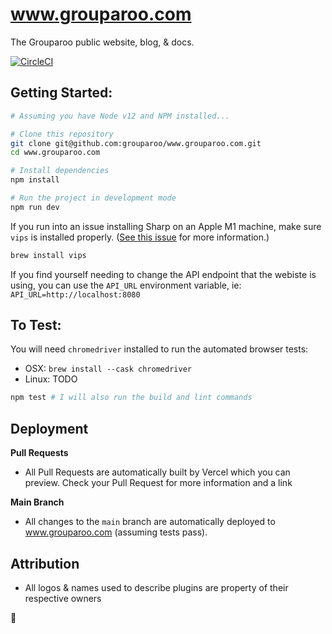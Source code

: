 # www.grouparoo.com

The Grouparoo public website, blog, & docs.

[![CircleCI](https://circleci.com/gh/grouparoo/www.grouparoo.com.svg?style=svg&circle-token=2747e60bdaad93f1d253a42af07930e517106f64)](https://circleci.com/gh/grouparoo/www.grouparoo.com)

## Getting Started:

```bash
# Assuming you have Node v12 and NPM installed...

# Clone this repository
git clone git@github.com:grouparoo/www.grouparoo.com.git
cd www.grouparoo.com

# Install dependencies
npm install

# Run the project in development mode
npm run dev
```

If you run into an issue installing Sharp on an Apple M1 machine, make sure `vips` is installed properly. ([See this issue](https://github.com/lovell/sharp/issues/2460#issuecomment-751491241) for more information.)

```bash
brew install vips
```

If you find yourself needing to change the API endpoint that the webiste is using, you can use the `API_URL` environment variable, ie: `API_URL=http://localhost:8080`

## To Test:

You will need `chromedriver` installed to run the automated browser tests:

- OSX: `brew install --cask chromedriver`
- Linux: TODO

```bash
npm test # I will also run the build and lint commands
```

## Deployment

**Pull Requests**

- All Pull Requests are automatically built by Vercel which you can preview. Check your Pull Request for more information and a link

**Main Branch**

- All changes to the `main` branch are automatically deployed to www.grouparoo.com (assuming tests pass).

## Attribution

- All logos & names used to describe plugins are property of their respective owners

🦘
